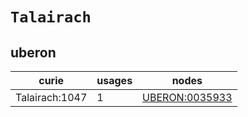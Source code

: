 # `Talairach`

## uberon

| curie          |   usages | nodes                                                   |
|----------------|----------|---------------------------------------------------------|
| Talairach:1047 |        1 | [UBERON:0035933](https://bioregistry.io/UBERON:0035933) |

